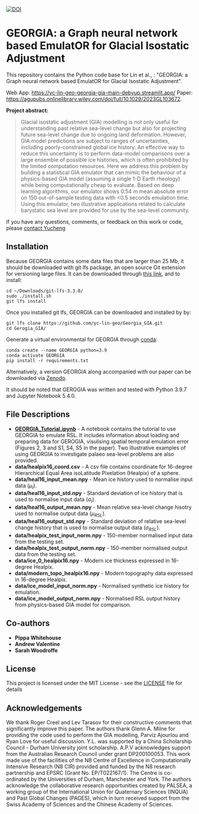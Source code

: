 [![DOI](https://zenodo.org/badge/DOI/10.5281/zenodo.7957644.svg)](https://doi.org/10.5281/zenodo.7957644) 
# GEORGIA: a Graph neural network based EmulatOR for Glacial Isostatic Adjustment

This repository contains the Python code base for Lin et al., : "GEORGIA: a Graph neural network based EmulatOR for Glacial Isostatic Adjustment".

Web App: https://yc-lin-geo-georgia-gia-main-debyup.streamlit.app/
Paper: https://agupubs.onlinelibrary.wiley.com/doi/full/10.1029/2023GL103672.

**Project abstract:**
> Glacial isostatic adjustment (GIA) modelling is not only useful for understanding past relative sea-level change but also for projecting future sea-level change due to ongoing land deformation. However, GIA model predictions are subject to ranges of uncertainties, including poorly-constrained global ice history. An effective way to reduce this uncertainty is to perform data-model comparisons over a large ensemble of possible ice histories, which is often prohibited by the limited computation resources. Here we address this problem by building a statistical GIA emulator that can mimic the behaviour of a physics-based GIA model (assuming a single 1-D Earth rheology) while being computationally cheap to evaluate. Based on deep learning algorithms, our emulator shows 0.54 m mean absolute error on 150 out-of-sample testing data with <0.5 seconds emulation time. Using this emulator, two illustrative applications related to calculate barystatic sea level are provided for use by the sea-level community. 

If you have any questions, comments, or feedback on this work or code, please [contact Yucheng](mailto:yucheng.lin@durham.ac.uk)

## Installation

Because GEORGIA contains some data files that are larger than 25 Mb, it should be downloaded with git lfs package, an open source Git extension for versioning large files. It can be downloaded through [this link](https://git-lfs.com/), and to install:
```
cd ~/Downloads/git-lfs-3.3.0/
sudo ./install.sh
git lfs install
```
Once you installed git lfs, GEORGIA can be downloaded and installed by by:
```
git lfs clone https://github.com/yc-lin-geo/Georgia_GIA.git
cd Gerogia_GIA/
```
Generate a virtual environmental for GEORGIA through [conda](https://docs.conda.io/en/latest/):
```
conda create --name GEORGIA python=3.9
conda activate GEORGIA
pip install -r requirements.txt
```
Alternatively, a version GEORGIA along accompanied with our paper can be downloaded via [Zenodo](https://doi.org/10.5281/zenodo.7957644).

It should be noted that GEROGIA was written and tested with Python 3.9.7 and Jupyter Notebook 5.4.0. 

## File Descriptions
* **[GEORGIA_Tutorial.ipynb](./GEORGIA_Tutorial.ipynb)** - A notebook contains the tutorial to use GEORGIA to emulate RSL. It includes information about loading and preparing data for GEROGIA, visulising spatial temporal emulation error (Figures 2, 3 and S1, S4, S5 in the paper). Two illustrative examples of using GEORGIA to investigate palaeo sea-level problems are also provided. 
* **data/healpix16_coord.csv** - A csv file contains coordinate for 16-degree Hierarchical Equal Area isoLatitude Pixelation (Healpix) of a sphere.
* **data/heal16_input_mean.npy** - Mean ice history used to normalise input data ($\mu_{I}$).
* **data/heal16_input_std.npy** - Standard deviation of ice history that is used to normalise input data ($\sigma_{I}$).
* **data/heal16_output_mean.npy** - Mean relative sea-level change hisotry used to normalise output data ($\mu_{RSL}$).
* **data/heal16_output_std.npy** - Standard deviation of relative sea-level change history that is used to normalise output data ($\sigma_{RSL}$).
* **data/healpix_test_input_norm.npy** - 150-member normalised input data from the testing set.
* **data/healpix_test_output_norm.npy** - 150-member normalised output data from the testing set.
* **data/ice_0_healpix16.npy** - Modern ice thickness expressed in 16-degree Healpix.
* **data/modern_topo_healpix16.npy** - Modern topography data expressed in 16-degree Healpix.
* **data/ice_model_input_norm.npy** - Normalised synthetic ice history for emulation.
* **data/ice_model_output_norm.npy** - Normalised RSL output history from physics-based GIA model for comparison. 


## Co-authors
* **Pippa Whitehouse**
* **Andrew Valentine**
* **Sarah Woodroffe**

## License

This project is licensed under the MIT License - see the [LICENSE](./LICENSE) file for details

## Acknowledgements
We thank Roger Creel and Lev Tarasov for their constructive comments that significantly improve this paper. The authors thank Glenn A. Milne for providing the code used to perform the GIA modelling, Parviz Ajourlou and Ryan Love for useful discussion. Y.L. was supported by a China Scholarship Council - Durham University joint scholarship. A.P.V acknowledges support from the Australian Research Council under grant DP200100053. This work made use of the facilities of the N8 Centre of Excellence in Computationally Intensive Research (N8 CIR) provided and funded by the N8 research partnership and EPSRC (Grant No. EP/T022167/1). The Centre is co-ordinated by the Universities of Durham, Manchester and York. The authors acknowledge the collaborative research opportunities created by PALSEA, a working group of the International Union for Quaternary Sciences (INQUA) and Past Global Changes (PAGES), which in turn received support from the Swiss Academy of Sciences and the Chinese Academy of Sciences. 
